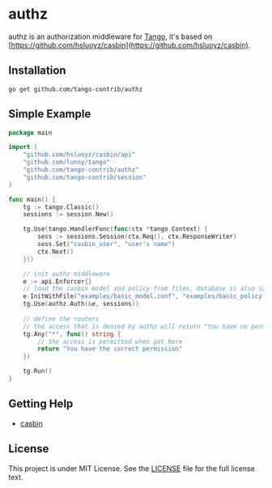 authz
======

authz is an authorization middleware for [Tango](https://github.com/lunny/tango), it's based on [https://github.com/hsluoyz/casbin](https://github.com/hsluoyz/casbin).

## Installation

    go get github.com/tango-contrib/authz

## Simple Example

```Go
package main

import (
	"github.com/hsluoyz/casbin/api"
	"github.com/lunny/tango"
	"github.com/tango-contrib/authz"
	"github.com/tango-contrib/session"
)

func main() {
	tg := tango.Classic()
	sessions := session.New()

	tg.Use(tango.HandlerFunc(func(ctx *tango.Context) {
		sess := sessions.Session(ctx.Req(), ctx.ResponseWriter)
		sess.Set("casbin_user", "user's name")
		ctx.Next()
	}))

	// init authz middleware
	e := api.Enforcer{}
	// load the casbin model and policy from files, database is also supported.
	e.InitWithFile("examples/basic_model.conf", "examples/basic_policy.csv")
	tg.Use(authz.Auth(&e, sessions))
	
	// define the routers
	// the access that is denied by authz will return "You have no permission to visit this page"
	tg.Any("*", func() string {
	    // the access is permitted when got here
		return "You have the correct permission"
	})

	tg.Run()
}
```

## Getting Help

- [casbin](https://github.com/hsluoyz/casbin)

## License

This project is under MIT License. See the [LICENSE](LICENSE) file for the full license text.
